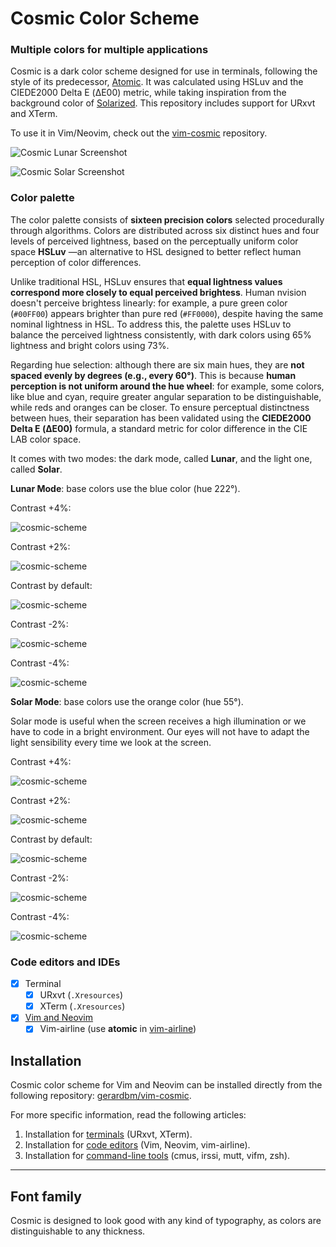 # Cosmic Color Scheme

### Multiple colors for multiple applications

Cosmic is a dark color scheme designed for use in terminals, following the style of its predecessor, [Atomic](https://github.com/gerardbm/atomic). It was calculated using HSLuv and the CIEDE2000 Delta E (ΔE00) metric, while taking inspiration from the background color of [Solarized](https://github.com/altercation/solarized). This repository includes support for URxvt and XTerm.

To use it in Vim/Neovim, check out the [vim-cosmic](https://github.com/gerardbm/vim-cosmic) repository.

![Cosmic Lunar Screenshot](https://github.com/gerardbm/vim-cosmic/blob/master/img/screenshots/Cosmic-Lunar-Mode.png)

![Cosmic Solar Screenshot](https://github.com/gerardbm/vim-cosmic/blob/master/img/screenshots/Cosmic-Solar-Mode.png)

### Color palette

The color palette consists of **sixteen precision colors** selected procedurally through algorithms. Colors are distributed across six distinct hues and four levels of perceived lightness, based on the perceptually uniform color space **HSLuv** —an alternative to HSL designed to better reflect human perception of color differences.

Unlike traditional HSL, HSLuv ensures that **equal lightness values correspond more closely to equal perceived brightess**. Human nvision doesn't perceive brightess linearly: for example, a pure green color (`#00FF00`) appears brighter than pure red (`#FF0000`), despite having the same nominal lightness in HSL. To address this, the palette uses HSLuv to balance the perceived lightness consistently, with dark colors using 65% lightness and bright colors using 73%.

Regarding hue selection: although there are six main hues, they are **not spaced evenly by degrees (e.g., every 60°)**. This is because **human perception is not uniform around the hue wheel**: for example, some colors, like blue and cyan, require greater angular separation to be distinguishable, while reds and oranges can be closer. To ensure perceptual distinctness between hues, their separation has been validated using the **CIEDE2000 Delta E (ΔE00)** formula, a standard metric for color difference in the CIE LAB color space.

It comes with two modes: the dark mode, called **Lunar**, and the light one, called **Solar**.

**Lunar Mode**: base colors use the blue color (hue 222°).

Contrast +4%:

![cosmic-scheme](https://github.com/gerardbm/cosmic/blob/master/img/cosmic-lunar-c1.png)

Contrast +2%:

![cosmic-scheme](https://github.com/gerardbm/cosmic/blob/master/img/cosmic-lunar-c2.png)

Contrast by default:

![cosmic-scheme](https://github.com/gerardbm/cosmic/blob/master/img/cosmic-lunar-c3.png)

Contrast -2%:

![cosmic-scheme](https://github.com/gerardbm/cosmic/blob/master/img/cosmic-lunar-c4.png)

Contrast -4%:

![cosmic-scheme](https://github.com/gerardbm/cosmic/blob/master/img/cosmic-lunar-c5.png)

**Solar Mode**: base colors use the orange color (hue 55°).

Solar mode is useful when the screen receives a high illumination or we have to code in a bright environment. Our eyes will not have to adapt the light sensibility every time we look at the screen.

Contrast +4%:

![cosmic-scheme](https://github.com/gerardbm/cosmic/blob/master/img/cosmic-solar-c6.png)

Contrast +2%:

![cosmic-scheme](https://github.com/gerardbm/cosmic/blob/master/img/cosmic-solar-c7.png)

Contrast by default:

![cosmic-scheme](https://github.com/gerardbm/cosmic/blob/master/img/cosmic-solar-c8.png)

Contrast -2%:

![cosmic-scheme](https://github.com/gerardbm/cosmic/blob/master/img/cosmic-solar-c9.png)

Contrast -4%:

![cosmic-scheme](https://github.com/gerardbm/cosmic/blob/master/img/cosmic-solar-c0.png)

### Code editors and IDEs

- [x] Terminal
	- [x] URxvt (`.Xresources`)
	- [x] XTerm (`.Xresources`)
- [x] [Vim and Neovim](https://github.com/gerardbm/vim-cosmic)
	- [x] Vim-airline (use **atomic** in [vim-airline](https://github.com/vim-airline/vim-airline))

## Installation

Cosmic color scheme for Vim and Neovim can be installed directly from the following repository: [gerardbm/vim-cosmic](https://github.com/gerardbm/vim-cosmic).

For more specific information, read the following articles:

1. Installation for [terminals](https://github.com/gerardbm/cosmic/blob/master/INSTALL_TERM.md) (URxvt, XTerm).
2. Installation for [code editors](https://github.com/gerardbm/cosmic/blob/master/INSTALL_EDITORS.md) (Vim, Neovim, vim-airline).
3. Installation for [command-line tools](https://github.com/gerardbm/cosmic/blob/master/INSTALL_TOOLS.md) (cmus, irssi, mutt, vifm, zsh).

- - -

## Font family

Cosmic is designed to look good with any kind of typography, as colors are distinguishable to any thickness.
